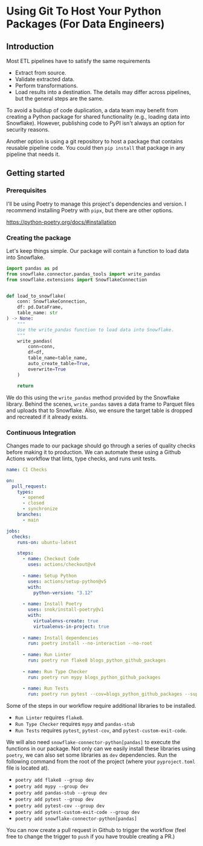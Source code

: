 # Using Git To Host Your Python Packages (For Data Engineers)

## Introduction
Most ETL pipelines have to satisfy the same requirements
- Extract from source.
- Validate extracted data.
- Perform transformations.
- Load results into a destination.
The details may differ across pipelines, but the general steps are the same. 

To avoid a buildup of code duplication, a data team may benefit from creating a Python package for shared functionality (e.g., loading data into Snowflake). However, publishing code to PyPI isn't always an option for security reasons.

Another option is using a git repository to host a package that contains reusable pipeline code. You could then `pip install` that package in any pipeline that needs it.

## Getting started

### Prerequisites

I'll be using Poetry to manage this project's dependencies and version. I recommend installing Poetry with `pipx`, but there are other options.

https://python-poetry.org/docs/#installation

### Creating the package

Let's keep things simple. Our package will contain a function to load data into Snowflake.

```python
import pandas as pd
from snowflake.connector.pandas_tools import write_pandas
from snowflake.extensions import SnowflakeConnection


def load_to_snowflake(
    conn: SnowflakeConnection,
    df: pd.DataFrame,
    table_name: str
) -> None:
    """
    Use the write_pandas function to load data into Snowflake.
    """
    write_pandas(
        conn=conn,
        df=df,
        table_name=table_name,
        auto_create_table=True,
        overwrite=True
    )

    return

```

We do this using the `write_pandas` method provided by the Snowflake library. Behind the scenes, `write_pandas` saves a data frame to Parquet files and uploads that to Snowflake. Also, we ensure the target table is dropped and recreated if it already exists.

### Continuous Integration

Changes made to our package should go through a series of quality checks before making it to production. We can automate these using a Github Actions workflow that lints, type checks, and runs unit tests.

```yaml
name: CI Checks

on:
  pull_request:
    types:
      - opened
      - closed
      - synchronize
    branches:
      - main

jobs:
  checks:
    runs-on: ubuntu-latest

    steps:
      - name: Checkout Code
        uses: actions/checkout@v4
      
      - name: Setup Python
        uses: actions/setup-python@v5
        with:
          python-version: "3.12"
      
      - name: Install Poetry
        uses: snok/install-poetry@v1
        with:
          virtualenvs-create: true
          virtualenvs-in-project: true
      
      - name: Install dependencies
        run: poetry install --no-interaction --no-root
      
      - name: Run Linter
        run: poetry run flake8 blogs_python_github_packages  
      
      - name: Run Type Checker
        run: poetry run mypy blogs_python_github_packages  
      
      - name: Run Tests
        run: poetry run pytest --cov=blogs_python_github_packages --suppress-no-test-exit-code
```

Some of the steps in our workflow require additional libraries to be installed.
- `Run Linter` requires `flake8`.
- `Run Type Checker` requires `mypy` and `pandas-stub`
- `Run Tests` requires `pytest`, `pytest-cov`, and `pytest-custom-exit-code`.

We will also need `snowflake-connector-python[pandas]` to execute the functions in our package. Not only can we easily install these libraries using `poetry`, we can also set some libraries as `dev` dependencies. Run the following command from the root of the project (where your `pyproject.toml` file is located at).

- `poetry add flake8 --group dev`
- `poetry add mypy --group dev`
- `poetry add pandas-stub --group dev`
- `poetry add pytest --group dev`
- `poetry add pytest-cov --group dev`
- `poetry add pytest-custom-exit-code --group dev`
- `poetry add snowflake-connector-python[pandas]`

You can now create a pull request in Github to trigger the workflow (feel free to change the trigger to `push` if you have trouble creating a PR.)


